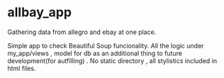 # allbay_app
Gathering data from allegro and ebay at one place. 

Simple app to check Beautiful Soup funcionality.
All the logic under my_app/views , model for db as an additional thing to future development(for autfilling) .
No static directory , all stylistics included in html files.

